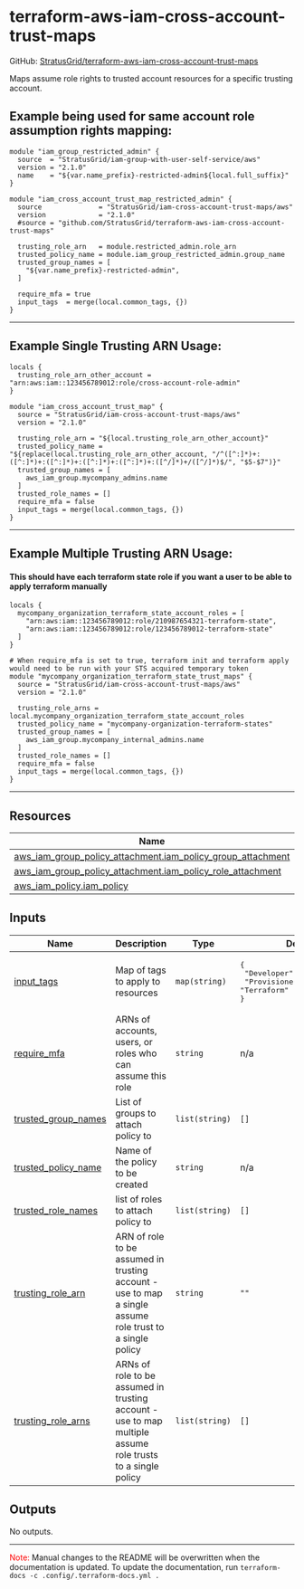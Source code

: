 <!-- BEGIN_TF_DOCS -->
# terraform-aws-iam-cross-account-trust-maps

GitHub: [StratusGrid/terraform-aws-iam-cross-account-trust-maps](https://github.com/StratusGrid/terraform-aws-iam-cross-account-trust-maps)

Maps assume role rights to trusted account resources for a specific trusting account.

## Example being used for same account role assumption rights mapping:
```hcl
module "iam_group_restricted_admin" {
  source  = "StratusGrid/iam-group-with-user-self-service/aws"
  version = "2.1.0"
  name    = "${var.name_prefix}-restricted-admin${local.full_suffix}"
}

module "iam_cross_account_trust_map_restricted_admin" {
  source              = "StratusGrid/iam-cross-account-trust-maps/aws"
  version             = "2.1.0"
  #source = "github.com/StratusGrid/terraform-aws-iam-cross-account-trust-maps"

  trusting_role_arn   = module.restricted_admin.role_arn
  trusted_policy_name = module.iam_group_restricted_admin.group_name
  trusted_group_names = [
    "${var.name_prefix}-restricted-admin",
  ]

  require_mfa = true
  input_tags  = merge(local.common_tags, {})
}
```
---
## Example Single Trusting ARN Usage:
```hcl
locals {
  trusting_role_arn_other_account = "arn:aws:iam::123456789012:role/cross-account-role-admin"
}

module "iam_cross_account_trust_map" {
  source = "StratusGrid/iam-cross-account-trust-maps/aws"
  version = "2.1.0"

  trusting_role_arn = "${local.trusting_role_arn_other_account}"
  trusted_policy_name = "${replace(local.trusting_role_arn_other_account, "/^([^:]*)+:([^:]*)+:([^:]*)+:([^:]*)+:([^:]*)+:([^/]*)+/([^/]*)$/", "$5-$7")}"
  trusted_group_names = [
    aws_iam_group.mycompany_admins.name
  ]
  trusted_role_names = []
  require_mfa = false
  input_tags = merge(local.common_tags, {})
}
```
---
## Example Multiple Trusting ARN Usage:
#### This should have each terraform state role if you want a user to be able to apply terraform manually
```hcl
locals {
  mycompany_organization_terraform_state_account_roles = [
    "arn:aws:iam::123456789012:role/210987654321-terraform-state",
    "arn:aws:iam::123456789012:role/123456789012-terraform-state"
  ]
}

# When require_mfa is set to true, terraform init and terraform apply would need to be run with your STS acquired temporary token
module "mycompany_organization_terraform_state_trust_maps" {
  source = "StratusGrid/iam-cross-account-trust-maps/aws"
  version = "2.1.0"

  trusting_role_arns = local.mycompany_organization_terraform_state_account_roles
  trusted_policy_name = "mycompany-organization-terraform-states"
  trusted_group_names = [
    aws_iam_group.mycompany_internal_admins.name
  ]
  trusted_role_names = []
  require_mfa = false
  input_tags = merge(local.common_tags, {})
}
```
---

## Resources

| Name | Type |
|------|------|
| [aws_iam_group_policy_attachment.iam_policy_group_attachment](https://registry.terraform.io/providers/hashicorp/aws/latest/docs/resources/iam_group_policy_attachment) | resource |
| [aws_iam_group_policy_attachment.iam_policy_role_attachment](https://registry.terraform.io/providers/hashicorp/aws/latest/docs/resources/iam_group_policy_attachment) | resource |
| [aws_iam_policy.iam_policy](https://registry.terraform.io/providers/hashicorp/aws/latest/docs/resources/iam_policy) | resource |

## Inputs

| Name | Description | Type | Default | Required |
|------|-------------|------|---------|:--------:|
| <a name="input_input_tags"></a> [input\_tags](#input\_input\_tags) | Map of tags to apply to resources | `map(string)` | <pre>{<br>  "Developer": "StratusGrid",<br>  "Provisioner": "Terraform"<br>}</pre> | no |
| <a name="input_require_mfa"></a> [require\_mfa](#input\_require\_mfa) | ARNs of accounts, users, or roles who can assume this role | `string` | n/a | yes |
| <a name="input_trusted_group_names"></a> [trusted\_group\_names](#input\_trusted\_group\_names) | List of groups to attach policy to | `list(string)` | `[]` | no |
| <a name="input_trusted_policy_name"></a> [trusted\_policy\_name](#input\_trusted\_policy\_name) | Name of the policy to be created | `string` | n/a | yes |
| <a name="input_trusted_role_names"></a> [trusted\_role\_names](#input\_trusted\_role\_names) | list of roles to attach policy to | `list(string)` | `[]` | no |
| <a name="input_trusting_role_arn"></a> [trusting\_role\_arn](#input\_trusting\_role\_arn) | ARN of role to be assumed in trusting account - use to map a single assume role trust to a single policy | `string` | `""` | no |
| <a name="input_trusting_role_arns"></a> [trusting\_role\_arns](#input\_trusting\_role\_arns) | ARNs of role to be assumed in trusting account - use to map multiple assume role trusts to a single policy | `list(string)` | `[]` | no |

## Outputs

No outputs.

---

<span style="color:red">Note:</span> Manual changes to the README will be overwritten when the documentation is updated. To update the documentation, run `terraform-docs -c .config/.terraform-docs.yml .`
<!-- END_TF_DOCS -->